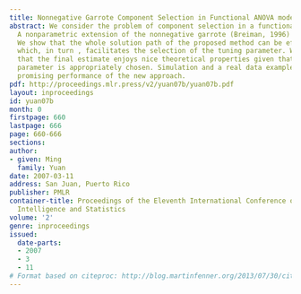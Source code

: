 ```yaml
---
title: Nonnegative Garrote Component Selection in Functional ANOVA models
abstract: We consider the problem of component selection in a functional ANOVA model.
  A nonparametric extension of the nonnegative garrote (Breiman, 1996) is proposed.
  We show that the whole solution path of the proposed method can be efficiently computed,
  which, in turn , facilitates the selection of the tuning parameter. We also show
  that the final estimate enjoys nice theoretical properties given that the tuning
  parameter is appropriately chosen. Simulation and a real data example demonstrate
  promising performance of the new approach.
pdf: http://proceedings.mlr.press/v2/yuan07b/yuan07b.pdf
layout: inproceedings
id: yuan07b
month: 0
firstpage: 660
lastpage: 666
page: 660-666
sections: 
author:
- given: Ming
  family: Yuan
date: 2007-03-11
address: San Juan, Puerto Rico
publisher: PMLR
container-title: Proceedings of the Eleventh International Conference on Artificial
  Intelligence and Statistics
volume: '2'
genre: inproceedings
issued:
  date-parts:
  - 2007
  - 3
  - 11
# Format based on citeproc: http://blog.martinfenner.org/2013/07/30/citeproc-yaml-for-bibliographies/
---
```

